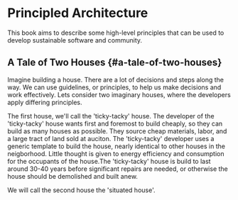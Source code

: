 # Principled Architecture

This book aims to describe some high-level principles that can be used to develop sustainable software and community.

## A Tale of Two Houses {#a-tale-of-two-houses}

Imagine building a house. There are a lot of decisions and steps along the way. We can use guidelines, or principles, to help us make decisions and work effectively. Lets consider two imaginary houses, where the developers apply differing principles.

The first house, we'll call the 'ticky-tacky' house. The developer of the 'ticky-tacky' house wants first and foremost to build cheaply, so they can build as many houses as possible. They source cheap materials, labor, and a large tract of land sold at auciton. The 'ticky-tacky' developer uses a generic template to build the house, nearly identical to other houses in the neigborhood. Little thought is given to energy efficiency and consumption for the occupants of the house.The 'ticky-tacky' house is build to last around 30-40 years before significant repairs are needed, or otherwise the house should be demolished and built anew.

We will call the second house the 'situated house'. 

